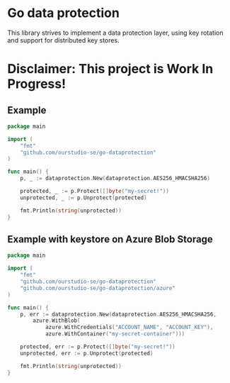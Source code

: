 # Go data protection

This library strives to implement a data protection layer, using key rotation and support for distributed key stores.

# Disclaimer: This project is Work In Progress!

## Example

```go
package main

import (
    "fmt"
    "github.com/ourstudio-se/go-dataprotection"
)

func main() {
    p, _ := dataprotection.New(dataprotection.AES256_HMACSHA256)

    protected, _ := p.Protect([]byte("my-secret!"))
    unprotected, _ := p.Unprotect(protected)

    fmt.Println(string(unprotected))
}
```

## Example with keystore on Azure Blob Storage

```go
package main

import (
    "fmt"
    "github.com/ourstudio-se/go-dataprotection"
    "github.com/ourstudio-se/go-dataprotection/azure"
)

func main() {
    p, err := dataprotection.New(dataprotection.AES256_HMACSHA256,
        azure.WithBlob(
            azure.WithCredentials("ACCOUNT_NAME", "ACCOUNT_KEY"),
            azure.WithContainer("my-secret-container")))

    protected, err := p.Protect([]byte("my-secret!"))
    unprotected, err := p.Unprotect(protected)

    fmt.Println(string(unprotected))
}
```
